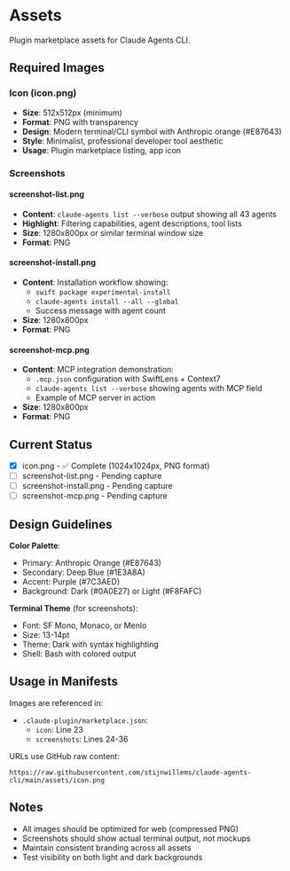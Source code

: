 # Assets

Plugin marketplace assets for Claude Agents CLI.

## Required Images

### Icon (icon.png)
- **Size**: 512x512px (minimum)
- **Format**: PNG with transparency
- **Design**: Modern terminal/CLI symbol with Anthropic orange (#E87643)
- **Style**: Minimalist, professional developer tool aesthetic
- **Usage**: Plugin marketplace listing, app icon

### Screenshots

#### screenshot-list.png
- **Content**: `claude-agents list --verbose` output showing all 43 agents
- **Highlight**: Filtering capabilities, agent descriptions, tool lists
- **Size**: 1280x800px or similar terminal window size
- **Format**: PNG

#### screenshot-install.png
- **Content**: Installation workflow showing:
  - `swift package experimental-install`
  - `claude-agents install --all --global`
  - Success message with agent count
- **Size**: 1280x800px
- **Format**: PNG

#### screenshot-mcp.png
- **Content**: MCP integration demonstration:
  - `.mcp.json` configuration with SwiftLens + Context7
  - `claude-agents list --verbose` showing agents with MCP field
  - Example of MCP server in action
- **Size**: 1280x800px
- **Format**: PNG

## Current Status

- [x] icon.png - ✅ Complete (1024x1024px, PNG format)
- [ ] screenshot-list.png - Pending capture
- [ ] screenshot-install.png - Pending capture
- [ ] screenshot-mcp.png - Pending capture

## Design Guidelines

**Color Palette**:
- Primary: Anthropic Orange (#E87643)
- Secondary: Deep Blue (#1E3A8A)
- Accent: Purple (#7C3AED)
- Background: Dark (#0A0E27) or Light (#F8FAFC)

**Terminal Theme** (for screenshots):
- Font: SF Mono, Monaco, or Menlo
- Size: 13-14pt
- Theme: Dark with syntax highlighting
- Shell: Bash with colored output

## Usage in Manifests

Images are referenced in:
- `.claude-plugin/marketplace.json`:
  - `icon`: Line 23
  - `screenshots`: Lines 24-36

URLs use GitHub raw content:
```
https://raw.githubusercontent.com/stijnwillems/claude-agents-cli/main/assets/icon.png
```

## Notes

- All images should be optimized for web (compressed PNG)
- Screenshots should show actual terminal output, not mockups
- Maintain consistent branding across all assets
- Test visibility on both light and dark backgrounds
